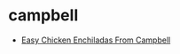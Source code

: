 # campbell

 * [Easy Chicken Enchiladas From Campbell](index/e/easy-chicken-enchiladas-from-campbell.json)
